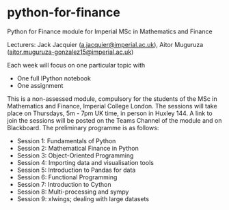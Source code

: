 # python-for-finance
Python for Finance module for Imperial MSc in Mathematics and Finance

Lecturers: Jack Jacquier (a.jacquier@imperial.ac.uk), Aitor Muguruza (aitor.muguruza-gonzalez15@imperial.ac.uk)

Each week will focus on one particular topic with
 - One full IPython notebook
 - One assignment
 
This is a non-assessed module, compulsory for the students of the MSc in Mathematics and Finance, Imperial College London.
The sessions will take place on Thursdays, 5m - 7pm UK time, in person in Huxley 144. A link to join the sessions will be posted on the Teams Channel of the module and on Blackboard.
 The preliminary programme is as follows:
 
  - Session 1: Fundamentals of Python
  - Session 2: Mathematical Finance in Python
  - Session 3: Object-Oriented Programming
  - Session 4: Importing data and visualisation tools
  - Session 5: Introduction to Pandas for data
  - Session 6: Functional Programming
  - Session 7: Introduction to Cython
  - Session 8: Multi-processing and sympy
  - Session 9: xlwings; dealing with large datasets
